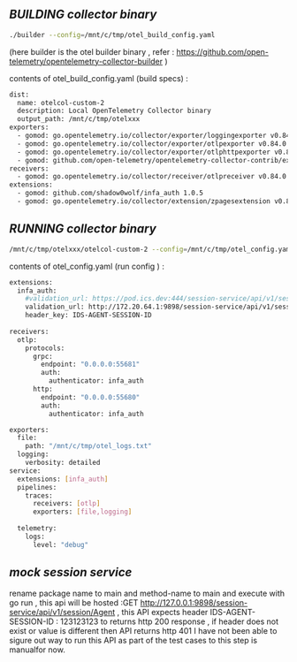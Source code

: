 ## _BUILDING collector binary_ ##

```sh
./builder --config=/mnt/c/tmp/otel_build_config.yaml 
```
(here builder is the otel builder binary , refer : https://github.com/open-telemetry/opentelemetry-collector-builder  )

contents of otel_build_config.yaml (build specs) :
```sh
dist:
  name: otelcol-custom-2
  description: Local OpenTelemetry Collector binary
  output_path: /mnt/c/tmp/otelxxx
exporters:
  - gomod: go.opentelemetry.io/collector/exporter/loggingexporter v0.84.0
  - gomod: go.opentelemetry.io/collector/exporter/otlpexporter v0.84.0
  - gomod: go.opentelemetry.io/collector/exporter/otlphttpexporter v0.84.0
  - gomod: github.com/open-telemetry/opentelemetry-collector-contrib/exporter/fileexporter v0.84.0
receivers:
  - gomod: go.opentelemetry.io/collector/receiver/otlpreceiver v0.84.0
extensions:
  - gomod: github.com/shadow0wolf/infa_auth 1.0.5
  - gomod: go.opentelemetry.io/collector/extension/zpagesextension v0.84.0
```

## _RUNNING collector binary_ ##
```sh
/mnt/c/tmp/otelxxx/otelcol-custom-2 --config=/mnt/c/tmp/otel_config.yaml
```

contents of otel_config.yaml (run config ) :

```sh
extensions:
  infa_auth:
    #validation_url: https://pod.ics.dev:444/session-service/api/v1/session/Agent
    validation_url: http://172.20.64.1:9898/session-service/api/v1/session/Agent
    header_key: IDS-AGENT-SESSION-ID
  
receivers:
  otlp:
    protocols:
      grpc:
        endpoint: "0.0.0.0:55681"
        auth:
          authenticator: infa_auth
      http:
        endpoint: "0.0.0.0:55680"
        auth:
          authenticator: infa_auth

exporters:
  file:
    path: "/mnt/c/tmp/otel_logs.txt"
  logging:
    verbosity: detailed  
service:
  extensions: [infa_auth]
  pipelines:
    traces:
      receivers: [otlp]
      exporters: [file,logging]
      
  telemetry:
    logs:
      level: "debug"
```
##  _mock session service_ ##
rename package name to main and method-name to main and execute with go run , this api will be hosted :GET http://127.0.0.1:9898/session-service/api/v1/session/Agent ,
this API expects header IDS-AGENT-SESSION-ID : 123123123 to returns http 200 response , if header does not exist or value is different then API returns http 401
I have not been able to sigure out way to run this API as part of the test cases to this step is manualfor now.
